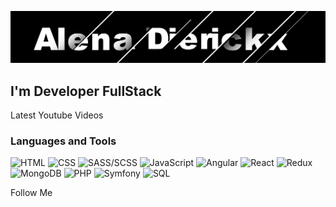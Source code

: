 [![Header](assets/alenadierickx_logo.png)](https://github.com/alenadierickx) 

## I'm Developer FullStack

Latest Youtube Videos

### Languages and Tools

![HTML](https://img.shields.io/badge/HTML-090909?style=for-the-badge&logo=HTML5)
![CSS](https://img.shields.io/badge/CSS-090909?style=for-the-badge&logo=CSS3)
![SASS/SCSS](https://img.shields.io/badge/SASS/SCSS-090909?style=for-the-badge&logo=SASS)
![JavaScript](https://img.shields.io/badge/JavaScript-090909?style=for-the-badge&logo=JavaScript)
![Angular](https://img.shields.io/badge/Angular-090909?style=for-the-badge&logo=Angular)
![React](https://img.shields.io/badge/React-090909?style=for-the-badge&logo=React)
![Redux](https://img.shields.io/badge/Redux-090909?style=for-the-badge&logo=Redux)
![MongoDB](https://img.shields.io/badge/MongoDB-090909?style=for-the-badge&logo=MongoDB)
![PHP](https://img.shields.io/badge/PHP-090909?style=for-the-badge&logo=PHP)
![Symfony](https://img.shields.io/badge/Symfony-090909?style=for-the-badge&logo=Symfony)
![SQL](https://img.shields.io/badge/SQL-090909?style=for-the-badge&logo=mysql)

Follow Me